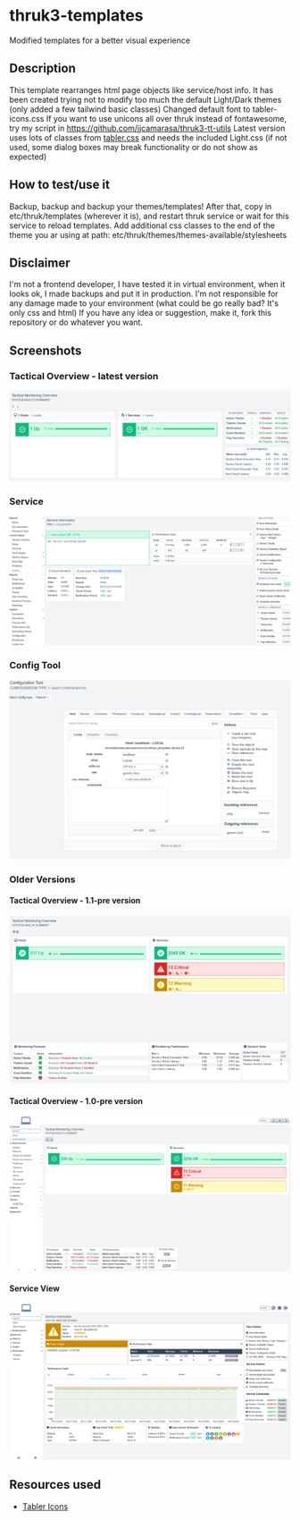 # thruk3-templates
Modified templates for a better visual experience

## Description
This template rearranges html page objects like service/host info.
It has been created trying not to modify too much the default Light/Dark themes (only added a few tailwind basic classes)
Changed default font to tabler-icons.css
If you want to use unicons all over thruk instead of fontawesome, try my script in https://github.com/jjcamarasa/thruk3-tt-utils
Latest version uses lots of classes from [tabler.css](https://github.com/tabler) and needs the included Light.css (if not used, some dialog boxes may break functionality or do not show as expected)

## How to test/use it
Backup, backup and backup your themes/templates!
After that, copy in etc/thruk/templates (wherever it is), and restart thruk service or wait for this service to reload templates.
Add additional css classes to the end of the theme you ar using at path: etc/thruk/themes/themes-available/stylesheets

## Disclaimer
I'm not a frontend developer, I have tested it in virtual environment, when it looks ok, I made backups and put it in production.
I'm not responsible for any damage made to your environment (what could be go really bad? It's only css and html)
If you have any idea or suggestion, make it, fork this repository or do whatever you want.

## Screenshots 
### Tactical Overview - latest version
![TAC view](tac_view.png)

### Service
![Service](service-view.png)

### Config Tool
![Config Tool](config-tool.png)

### Older Versions
#### Tactical Overview - 1.1-pre version
![TAC view](tac_view_1.1.png)

#### Tactical Overview - 1.0-pre version
![TAC view](tac_view_1.0.png)

#### Service View 
![Service view](screenshot_001.png)

## Resources used
- [Tabler Icons](https://tabler-icons.io/)
